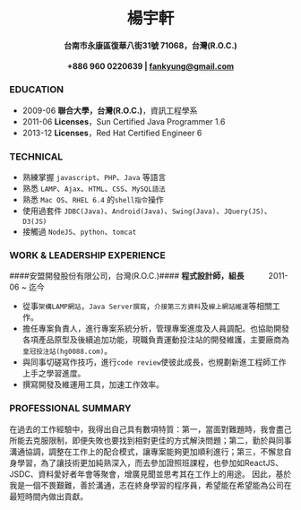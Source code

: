 # <center>楊宇軒</center>
#### <center>台南市永康區復華八街31號 71068，台灣(R.O.C.)</center>
#### <center>+886 960 0220639 | fankyung@gmail.com</center>

### EDUCATION
 * 2009-06 **聯合大學，台灣(R.O.C.)**，資訊工程學系
 * 2011-06 **Licenses**，Sun Certified Java Programmer 1.6
 * 2013-12 **Licenses**，Red Hat Certified Engineer 6

### TECHNICAL
 * 熟練掌握 `javascript`、`PHP`、`Java` 等語言
 * 熟悉 `LAMP`、`Ajax`、`HTML`、`CSS`、`MySQL語法`
 * 熟悉 `Mac OS`、`RHEL 6.4` 的`shell指令`操作
 * 使用過套件 `JDBC(Java)`、`Android(Java)`、`Swing(Java)`、`JQuery(JS)`、`D3(JS)`
 * 接觸過 `NodeJS`、`python`、`tomcat`

### WORK & LEADERSHIP EXPERIENCE
####安盟開發股份有限公司，台灣(R.O.C.)####
**程式設計師，組長**&nbsp;&nbsp;&nbsp;&nbsp;&nbsp;&nbsp;&nbsp;&nbsp;&nbsp;&nbsp;&nbsp;2011-06 ~ 迄今

 * 從事`架構LAMP網站`，`Java Server撰寫`，`介接第三方資料`及`線上網站維運`等相關工作。
 * 擔任專案負責人，進行專案系統分析，管理專案進度及人員調配。也協助開發各項產品原型及後續追加功能，現職負責運動投注站的開發維護，主要廠商為`皇冠投注站(hg0088.com)`。
 * 與同事切磋寫作技巧，進行`code review`使彼此成長，也規劃新進工程師工作上手之學習進度。
 * 撰寫開發及維運用工具，加速工作效率。
 
### PROFESSIONAL SUMMARY
在過去的工作經驗中，我得出自己具有數項特質：第一，當面對難題時，我會盡己所能去克服限制，即便失敗也要找到相對更佳的方式解決問題；第二，勤於與同事溝通協調，調整在工作上的配合模式，讓專案能夠更加順利進行；第三，不懈怠自身學習，為了讓技術更加純熟深入，而去參加證照班課程，也參加如ReactJS、JSDC、資料愛好者年會等聚會，增廣見聞並思考其在工作上的用途。 因此，基於我是一個不畏艱難，善於溝通，志在終身學習的程序員，希望能在希望能為公司在最短時間內做出貢獻。